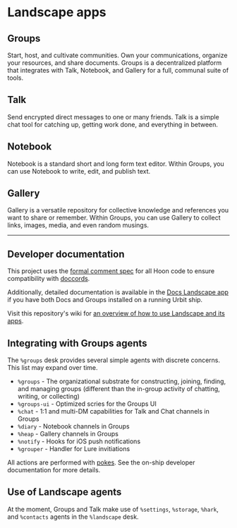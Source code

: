 # Landscape apps

## Groups

Start, host, and cultivate communities. Own your communications, organize your
resources, and share documents. Groups is a decentralized platform that
integrates with Talk, Notebook, and Gallery for a full, communal suite of tools.

## Talk

Send encrypted direct messages to one or many friends. Talk is a simple chat
tool for catching up, getting work done, and everything in between.

## Notebook

Notebook is a standard short and long form text editor. Within Groups, you can
use Notebook to write, edit, and publish text.

## Gallery

Gallery is a versatile repository for collective knowledge and references you
want to share or remember. Within Groups, you can use Gallery to collect links,
images, media, and even random musings.

---

## Developer documentation

This project uses the [formal comment spec](https://developers.urbit.org/reference/hoon/style#comments-and-unparsed-bytes)
for all Hoon code to ensure compatibility with
[doccords](https://github.com/urbit/urbit/pull/5873).

Additionally, detailed documentation is available in the [Docs Landscape
app](https://urbit.org/applications/~pocwet/docs) if you have both Docs and
Groups installed on a running Urbit ship.

Visit this repository's wiki for [an overview of how to use Landscape and
its apps](https://github.com/tloncorp/landscape-apps/wiki).

## Integrating with Groups agents

The `%groups` desk provides several simple agents with discrete concerns. This list may expand over time.

- `%groups` - The organizational substrate for constructing, joining, finding,
  and managing groups (different than the in-group activity of chatting,
  writing, or collecting)
- `%groups-ui` - Optimized scries for the Groups UI
- `%chat` - 1:1 and multi-DM capabilities for Talk and Chat channels in Groups
- `%diary` - Notebook channels in Groups
- `%heap` - Gallery channels in Groups
- `%notify` - Hooks for iOS push notifications
- `%grouper` - Handler for Lure invitiations

All actions are performed with
[pokes](https://developers.urbit.org/reference/glossary/poke).
See the on-ship developer documentation for more details.

## Use of Landscape agents

At the moment, Groups and Talk make use of `%settings`, `%storage`, `%hark`,
and `%contacts` agents in the `%landscape` desk.
